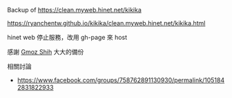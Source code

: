 Backup of https://clean.myweb.hinet.net/kikika

https://ryanchentw.github.io/kikika/clean.myweb.hinet.net/kikika.html

hinet web 停止服務，改用 gh-page 來 host

感謝 [Gmoz Shih](https://www.facebook.com/Aquamarine.Gmoz) 大大的備份

相關討論
  - https://www.facebook.com/groups/758762891130930/permalink/1051842831822933
